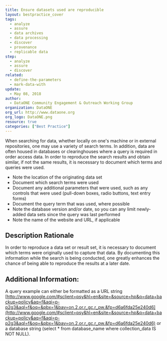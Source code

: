 ```yaml
---
title: Ensure datasets used are reproducible
layout: bestpractice_cover
tags:
  - analyze
  - assure
  - data archives
  - data processing
  - discover
  - provenance
  - replicable data
step:
  - analyze
  - assure
  - discover
related:
  - define-the-parameters
  - mark-data-with
update:
  - May 08, 2018
author:
  - DataONE Community Engagement & Outreach Working Group
organization: DataONE
org_url: http://www.dataone.org
org_logo: DataONE.png
resource: true
categories: ["Best Practice"]
---
```




When searching for data, whether locally on one's machine or in external repositories, one may use a variety of search terms. In addition, data are often housed in databases or clearinghouses where a query is required in order access data. In order to reproduce the search results and obtain similar, if not the same results, it is necessary to document which terms and queries were used.

- Note the location of the originating data set
- Document which search terms were used
- Document any additional parameters that were used, such as any controls that were used (pull-down boxes, radio buttons, text entry forms)
- Document the query term that was used, where possible
- Note the database version and/or date, so you can any limit newly-added data sets since the query was last performed
- Note the name of the website and URL, if applicable

## Description Rationale

In order to reproduce a data set or result set, it is necessary to document which terms were originally used to capture that data. By documenting this information while the search is being conducted, one greatly enhances the chance of being able to reproduce the results at a later date.

## Additional Information:

A query example can either be formatted as a URL string [http://www.google.com/#sclient=psy&hl=en&site=&source=hp&q=data+backup+policy&aq=f&aqi=p-p2g3&aql=f&oq=&pbx=1&bav=on.2,or.r_gc.r_pw.&fp=d6a6fda25e240d6](http://www.google.com/#sclient=psy&hl=en&site=&source=hp&q=data+backup+policy&aq=f&aqi=p-p2g3&aql=f&oq=&pbx=1&bav=on.2,or.r_gc.r_pw.&fp=d6a6fda25e240d6) or a database string (select * from database_name where collection_data IS NOT NULL).
